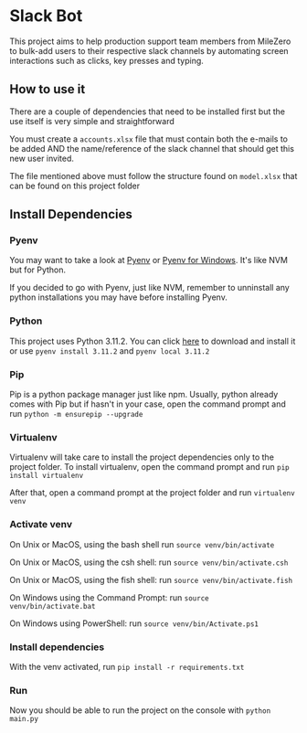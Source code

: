 # Slack Bot

This project aims to help production support team members from MileZero to bulk-add users to their respective slack channels by automating screen interactions such as clicks, key presses and typing.

## How to use it

There are a couple of dependencies that need to be installed first but the use itself is very simple and straightforward

You must create a `accounts.xlsx` file that must contain both the e-mails to be added AND the name/reference of the slack channel that should get this new user invited.

The file mentioned above must follow the structure found on `model.xlsx` that can be found on this project folder

## Install Dependencies

### Pyenv

You may want to take a look at [Pyenv](https://github.com/pyenv/pyenv) or [Pyenv for Windows](https://github.com/pyenv-win/pyenv-win). It's like NVM but for Python.

If you decided to go with Pyenv, just like NVM, remember to unninstall any python installations you may have before installing Pyenv.

### Python

This project uses Python 3.11.2. You can click [here](https://www.python.org/downloads/release/python-3112/) to download and install it or use `pyenv install 3.11.2` and `pyenv local 3.11.2`

### Pip

Pip is a python package manager just like npm. Usually, python already comes with Pip but if hasn't in your case, open the command prompt and run `python -m ensurepip --upgrade`

### Virtualenv

Virtualenv will take care to install the project dependencies only to the project folder.
To install virtualenv, open the command prompt and run `pip install virtualenv`

After that, open a command prompt at the project folder and run `virtualenv venv`

### Activate venv

On Unix or MacOS, using the bash shell run `source venv/bin/activate`

On Unix or MacOS, using the csh shell: run `source venv/bin/activate.csh`

On Unix or MacOS, using the fish shell: run `source venv/bin/activate.fish`

On Windows using the Command Prompt: run `source venv/bin/activate.bat`

On Windows using PowerShell: run `source venv/bin/Activate.ps1`

### Install dependencies

With the venv activated, run `pip install -r requirements.txt`

### Run

Now you should be able to run the project on the console with `python main.py`
